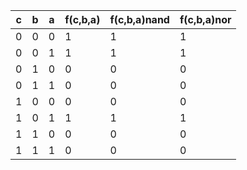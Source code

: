  c | b | a | f(c,b,a) | f(c,b,a)nand | f(c,b,a)nor
---|---|---|---|---|---
 0 | 0 | 0 | 1 | 1 | 1  
 0 | 0 | 1 | 1 | 1 | 1  
 0 | 1 | 0 | 0 | 0 | 0 
 0 | 1 | 1 | 0 | 0 | 0  
 1 | 0 | 0 | 0 | 0 | 0  
 1 | 0 | 1 | 1 | 1 | 1  
 1 | 1 | 0 | 0 | 0 | 0  
 1 | 1 | 1 | 0 | 0 | 0  
